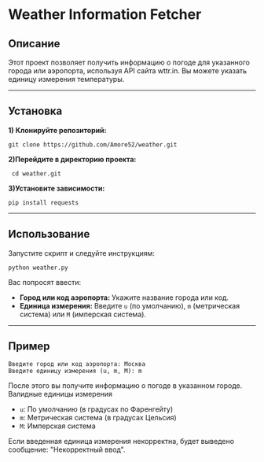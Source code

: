 # Weather Information Fetcher 

## Описание 



Этот проект позволяет получить информацию о погоде для указанного города или аэропорта, используя API сайта wttr.in. Вы можете указать единицу измерения температуры.

---

## Установка  



**1) Клонируйте репозиторий:**

``` 
git clone https://github.com/Amore52/weather.git 
``` 
**2)Перейдите в директорию проекта:**
```
 cd weather.git 
 ``` 
**3)Установите зависимости:**
``` 
pip install requests 
``` 

****

Использование 
--- 
Запустите скрипт и следуйте инструкциям: 
``` 
python weather.py 
``` 
Вас попросят ввести: 

* **Город или код аэропорта:** Укажите название города или код.
* **Единица измерения:** Введите ``u`` (по умолчанию), ``m`` (метрическая система) или ``M`` (имперская система). 

---

## Пример 
``` 
Введите город или код аэропорта: Москва 
Введите единицу измерения (u, m, M): m 
``` 
После этого вы получите информацию о погоде в указанном городе. Валидные единицы измерения 
* ``u``: По умолчанию (в градусах по Фаренгейту) 
* ``m``: Метрическая система (в градусах Цельсия) 
* ``M``: Имперская система 

Если введенная единица измерения некорректна, будет выведено сообщение: "Некорректный ввод".
